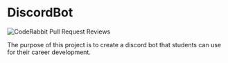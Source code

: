 # DiscordBot

![CodeRabbit Pull Request Reviews](https://img.shields.io/coderabbit/prs/github/innovateorange/DiscordBot?utm_source=oss&utm_medium=github&utm_campaign=innovateorange%2FDiscordBot&labelColor=171717&color=FF570A&link=https%3A%2F%2Fcoderabbit.ai&label=CodeRabbit+Reviews)

The purpose of this project is to create a discord bot that students can use for their career development.